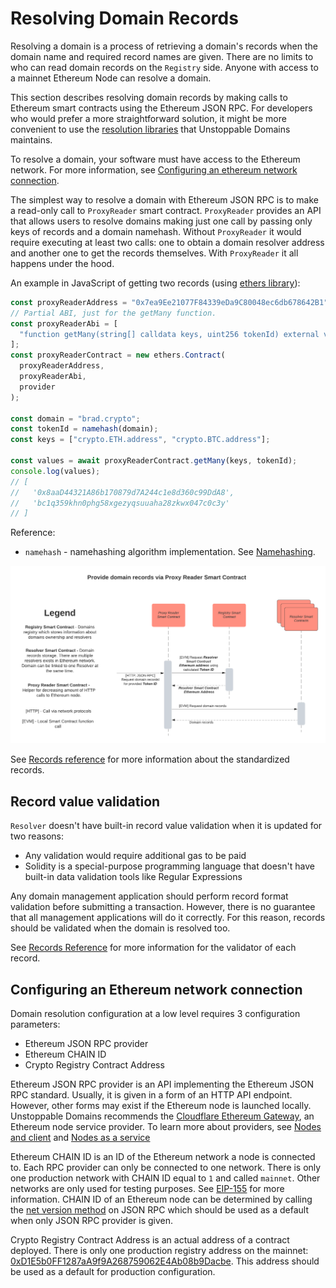 # Resolving Domain Records

Resolving a domain is a process of retrieving a domain's records when the domain name and required record names are given. There are no limits to who can read domain records on the `Registry` side. Anyone with access to a mainnet Ethereum Node can resolve a domain.

This section describes resolving domain records by making calls to Ethereum smart contracts using the Ethereum JSON RPC. For developers who would prefer a more straightforward solution, it might be more convenient to use the [resolution libraries](https://github.com/unstoppabledomains?q=resolution) that Unstoppable Domains maintains.

To resolve a domain, your software must have access to the Ethereum network. For more information, see [Configuring an ethereum network connection](#configuring-an-ethereum-network-connection).

The simplest way to resolve a domain with Ethereum JSON RPC is to make a read-only call to `ProxyReader` smart contract. `ProxyReader` provides an API that allows users to resolve domains making just one call by passing only keys of records and a domain namehash. Without `ProxyReader` it would require executing at least two calls: one to obtain a domain resolver address and another one to get the records themselves. With `ProxyReader` it all happens under the hood.

An example in JavaScript of getting two records (using [ethers library](https://www.npmjs.com/package/ethers)):

```javascript
const proxyReaderAddress = "0x7ea9Ee21077F84339eDa9C80048ec6db678642B1";
// Partial ABI, just for the getMany function.
const proxyReaderAbi = [
  "function getMany(string[] calldata keys, uint256 tokenId) external view returns (string[] memory)",
];
const proxyReaderContract = new ethers.Contract(
  proxyReaderAddress,
  proxyReaderAbi,
  provider
);

const domain = "brad.crypto";
const tokenId = namehash(domain);
const keys = ["crypto.ETH.address", "crypto.BTC.address"];

const values = await proxyReaderContract.getMany(keys, tokenId);
console.log(values);
// [
//   '0x8aaD44321A86b170879d7A244c1e8d360c99DdA8',
//   'bc1q359khn0phg58xgezyqsuuaha28zkwx047c0c3y'
// ]
```

Reference:

- `namehash` - namehashing algorithm implementation. See [Namehashing](namehashing.md).

![](../.gitbook/assets/provide_domain_records_via_proxy_reader_smart_contract.png)

See [Records reference](records-reference.md) for more information about the standardized records.

## Record value validation

`Resolver` doesn't have built-in record value validation when it is updated for two reasons:

- Any validation would require additional gas to be paid
- Solidity is a special-purpose programming language that doesn't have built-in data validation tools like Regular Expressions

Any domain management application should perform record format validation before submitting a transaction. However, there is no guarantee that all management applications will do it correctly. For this reason, records should be validated when the domain is resolved too.

See [Records Reference](records-reference.md) for more information for the validator of each record.

## Configuring an Ethereum network connection

Domain resolution configuration at a low level requires 3 configuration parameters:

- Ethereum JSON RPC provider
- Ethereum CHAIN ID
- Crypto Registry Contract Address

Ethereum JSON RPC provider is an API implementing the Ethereum JSON RPC standard. Usually, it is given in a form of an HTTP API endpoint. However, other forms may exist if the Ethereum node is launched locally. Unstoppable Domains recommends the [Cloudflare Ethereum Gateway](https://developers.cloudflare.com/distributed-web/ethereum-gateway), an Ethereum node service provider. To learn more about providers, see [Nodes and client](https://ethereum.org/en/developers/docs/nodes-and-clients/) and [Nodes as a service](https://ethereum.org/en/developers/docs/nodes-and-clients/nodes-as-a-service/)

Ethereum CHAIN ID is an ID of the Ethereum network a node is connected to. Each RPC provider can only be connected to one network. There is only one production network with CHAIN ID equal to `1` and called `mainnet`. Other networks are only used for testing purposes. See [EIP-155](https://eips.ethereum.org/EIPS/eip-155) for more information. CHAIN ID of an Ethereum node can be determined by calling the [net version method](https://eth.wiki/json-rpc/API#net_version) on JSON RPC which should be used as a default when only JSON RPC provider is given.

Crypto Registry Contract Address is an actual address of a contract deployed. There is only one production registry address on the mainnet: [0xD1E5b0FF1287aA9f9A268759062E4Ab08b9Dacbe](https://etherscan.io/address/0xD1E5b0FF1287aA9f9A268759062E4Ab08b9Dacbe). This address should be used as a default for production configuration.
